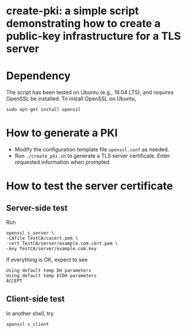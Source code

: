 # create-pki: a simple script demonstrating how to create a public-key infrastructure for a TLS server

# Dependency
The script has been tested on Ubuntu (e.g., 16.04 LTS), and  requires 
OpenSSL be installed. To install OpenSSL on Ubuntu, 
```
sudo apt-get install openssl
```


# How to generate a PKI

* Modify the configuration template file `openssl.conf` as needed. 
* Run `./create_pki.sh` to generate a TLS server certificate. Enter requested
  information when prompted.

# How to test the server certificate

## Server-side test

Run
```
openssl s_server \
-CAfile TestCA/cacert.pem \
-cert TestCA/server/example.com.cert.pem \
-key TestCA/server/example.com.key 
```
If everything is OK, expect to see
```
Using default temp DH parameters
Using default temp ECDH parameters
ACCEPT
```
## Client-side test

In another shell, try
```	
openssl s_client
```
